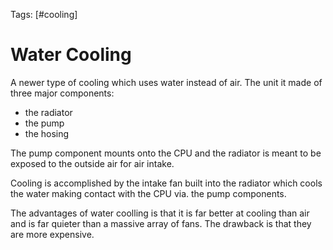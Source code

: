 Tags: [#cooling]

# Water Cooling

A newer type of cooling which uses water instead of air. The unit it made of three major components:

- the radiator
- the pump
- the hosing

The pump component mounts onto the CPU and the radiator is meant to be exposed to the outside air for air intake.

Cooling is accomplished by the intake fan built into the radiator which cools the water making contact with the CPU via. the pump components.

The advantages of water coolling is that it is far better at cooling than air and is far quieter than a massive array of fans. The drawback is that they are more expensive.